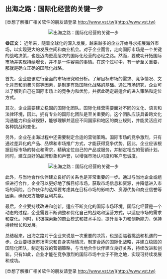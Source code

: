 ## **出海之路：国际化经营的关键一步**

[😍想了解推广相关软件的朋友请登录 http://www.vst.tw](http://www.vst.tw)

 <center><img src="https://vst.tw/MP4/tuiguang/png/8.png" alt="出海之路：国际化经营的关键一步"></center>

**😄正文：**
近年来，随着全球化的深入发展，越来越多的企业开始寻求拓展海外市场，以实现更大的发展空间和商业机会。对于企业而言，走向国际市场是一个关键的战略决策，也是迈向更高层次的国际化经营的必经之路。然而，要成功开拓国际市场并实现持续增长，并不是一件容易的事情。在这个过程中，有一步至关重要，那就是确立正确的国际化战略。

首先，企业应该进行全面的市场研究和分析。了解目标市场的需求、竞争情况、文化背景和消费习惯等因素，是制定有效国际化战略的基础。通过市场研究，企业可以了解到自己在国际市场上的竞争力和优势，并据此确定最适合的进入策略和定位方式。

其次，企业需要建立稳固的国际化团队。国际化经营需要面对不同的文化、语言和法律环境，因此，拥有专业的国际化团队是至关重要的。这个团队应该具备跨文化沟通能力和全球视野，能够理解并适应不同国家和地区的商业规则，并能灵活应对各种挑战和变化。

另外，企业在出海过程中还需要制定合适的营销策略。国际市场的竞争激烈，只有通过差异化的产品、品牌和市场推广方式，才能获得竞争优势。因此，企业应该根据目标市场的特点和需求，精确定位自己的产品或服务，并制定相应的营销计划。同时，建立良好的品牌形象和声誉，以增强市场认可度和客户忠诚度。

 <center><img src="https://vst.tw/MP4/tuiguang/png/6.png" alt="出海之路：国际化经营的关键一步"></center>

此外，与当地合作伙伴建立良好的关系也是非常重要的一步。通过与当地企业或组织进行合作，企业可以更好地了解目标市场，获取市场信息和资源，并降低进入市场的风险。合作伙伴的选择要考虑其在目标市场的影响力、资源优势和商业信誉等因素，确保双方能够互利共赢。

最后，企业要持续改进和创新，适应不断变化的国际市场环境。国际化经营是一个动态的过程，企业需要不断调整和优化自己的战略和运营方式，以适应市场的需求和变化。同时，积极探索新的商业模式和技术手段，提升竞争力和创新能力，保持持续增长和发展。

总结起来，出海之路对于企业来说是一次重要的决策，也是面临着挑战和机遇的一步。企业要根据市场需求和自身实际情况，制定合适的国际化战略，并建立稳固的国际化团队，制定有效的营销策略，与当地合作伙伴建立良好关系，持续改进和创新。只有如此，企业才能在竞争激烈的国际市场中立于不败之地，实现可持续发展和成功。

[😍想了解推广相关软件的朋友请登录 http://www.vst.tw](http://www.vst.tw)



